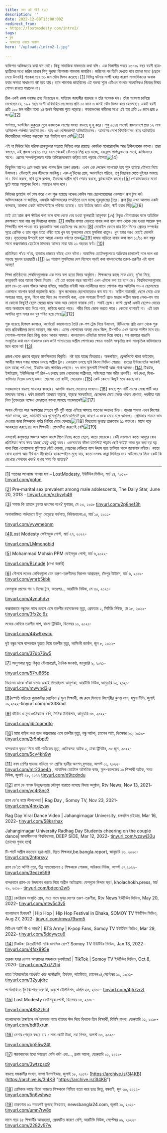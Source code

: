 ```yaml
---
title: কেন এই বই? (৩)
description: ''
date: 2022-12-08T13:00:00Z
redirect_from:
- https://lostmodesty.com/intro2/
tags:
- ব্লগ
- আকাশের ওপারে আকাশ
hero: "/uploads/intro2-1.jpg"

---
```

ব্যক্তিগত অভিজ্ঞতার কথা বাদ দেই। কিছু সামাজিক বাস্তবতার কথা বলি। এক বিভাগীয় শহরে ১৬-১৯ বছর বয়সী ছাত্র-ছাত্রীদের মধ্যে জরিপ চালান শিশু সুরক্ষা বিশেষজ্ঞ শাবনাজ জাহরিন। জরিপের পর তিনি দেখতে পান তাদের মধ্যে (ছেলে মেয়ে উভয়ই) শতকরা প্রায় ৬০ জন যৌন মিলন করেছে।[\[1\]](#_ftn1) বিভিন্ন ঘটনার সাক্ষী হবার কারণে সাংবাদিকদের অবাক হবার ক্ষমতা সাধারণত নষ্ট হয়ে যায়। তবে শাবনাজ জাহরিনের এই বক্তব্য শুনে এটিএন বাংলার সাংবাদিকও নিজের বিস্ময় গোপন রাখতে পারলেন না।

ঠিক একই রকম ভয়ঙ্কর তথ্য দিয়েছেন ড. সাইয়েদ জাহাঙ্গীর হায়দার ও তাঁর গবেষক দল। তাঁরা গবেষণা চালিয়ে দেখেছেন যে, ১৯+ বছর বয়সী অবিবাহিত ছেলেদের প্রতি ১০ জনে ৬ জনই যৌন মিলন করে ফেলেছে। একই বয়সী প্রতি ১০০ জন নারীর মধ্যে ২৪ জনই বিছানায় শুয়ে পড়েছে। শহরাঞ্চলের নারীদের মধ্যে এই হার প্রতি ১০ জনে প্রায় ৫ জন![\[2\]](#_ftn2)

গর্ভপাত, ডাস্টবিনে কুকুরের মুখে নবজাতক লাশের সংখ্যা বাড়ছে হু হু করে। শুধু ২০১৪ সালেই বাংলাদেশে প্রায় ১২ লাখ অনিরাপদ গর্ভপাত করানো হয়। আর এর বেশিরভাগই অবিবাহিতদের। আমাদের দেশে বিবাহিতদের চেয়ে অবিবাহিত কিশোরীদের গর্ভপাত করানোর হার পঁয়ত্রিশ ভাগ বেশি![\[3\]](#_ftn3)

এই গা শিউরে উঠা পরিসংখ্যানগুলোর সত্যতা নিশ্চিত করে রয়েছে একাধিক মনোরোগবিদ আর চিকিৎসকের বক্তব্য। তারা বলছেন, এই প্রজন্ম ১৫/১৬ বছর বয়স থেকেই যৌনতায় লিপ্ত হয়ে যাচ্ছে, বয়ফ্রেন্ড গার্লফ্রেন্ডদের সাথে, কাজিনদের সাথে। প্রেমের সম্পর্কগুলোতে আজ অবিচ্ছেদ্যভাবে জড়িত হয়ে পড়ছে যৌনতা![\[4\]](#_ftn4)

কিছুদিন আগেও প্রেম করার জন্য পাগল ছিল তরুণ প্রজন্ম। এখন এক লেভেল আপডেট হয়ে শুরু হয়েছে যৌনতা নিয়ে উন্মাদনা। যৌনতাই যেন জীবনের সবকিছু। এক-দু’দিনের প্রেম, অনলাইনে পরিচয়, তবু বিছানায় যেতে দুইবার ভাবছে না। যিনা করছে, ছবি তুলে রাখছে, ইনবক্সে অশ্লীল ছবি শেয়ার করছে, ব্ল্যাকমেইল করছে।[\[5\]](#_ftn5) পোকামাকড়ের মতো ছুটে যাচ্ছে আগুনের দিকে। মরছেও দলে দলে।

লিটনের ফ্ল্যাটের পর্ব শেষ করে এখন শুরু হয়েছে লঞ্চের কেবিন আর ছেলেমেয়েদের একসাথে গ্রুপ ট্যুর পর্ব। অভিভাবককে না জানিয়ে, এমনকি অভিভাবকের সম্মতিতে চলে যাচ্ছে দূরদূরান্তের ট্যুরে। গ্রুপ ট্যুর এখন আলাদা একটা কালচার, আলাদা একটা লাইফস্টাইলে পরিণত হয়েছে। হয়ে উঠেছে জাতে ওঠার, স্মার্ট হবার সিঁড়ি![\[6\]](#_ftn6)

তাই তো আজ গ্রুপ স্টাডির কথা বলে বাসা থেকে বের হওয়া স্কুলছাত্রী আনুশকা (১৭) বিকৃত যৌনাচারের ফলে অতিরিক্ত রক্তক্ষরণে মারা যায় বন্ধু দিহানের বাসায়।[\[7\]](#_ftn7) বান্ধবীর বাসায় বেড়াতে যাবার কথা বলে বাসা থেকে বের হওয়া আরেক স্কুল শিক্ষার্থীর লাশ পাওয়া যায় কুয়াকাটার সস্তা হোটেলের বদ্ধ রুমে।[\[8\]](#_ftn8) মোবাইল ফোনে মাত্র তিন দিনের প্রেমের সম্পর্কের সূত্রে প্রেমিক ও তার বন্ধুর হাতে ধর্ষিত হয়ে খুন হয় ফুলতলার মেয়ে মুসলিমা খাতুন। খুন হবার পরও রেহাই মেলেনি তার। মৃতদেহের উপরেই চলে আরো একবার ধর্ষণের তাণ্ডব![\[9\]](#_ftn9) মামার বাড়িতে যাবার কথা বলে ১০/১১ জন বন্ধুর সাথে কক্সবাজারে হোটেলে মাদকের আসরে মারা যায় ২১ বছরের স্বর্ণা।[\[10\]](#_ftn10)

প্রতিনিয়ত শ’য়ে শ’য়ে, হাজারে হাজারে ঘটছে এমন ঘটনা। আবাসিক হোটেলগুলোতে অভিযান চালালেই দলে দলে ধরা পড়ছে স্কুলের ছাত্রছাত্রী।[\[11\]](#_ftn11) ৯০ শতাংশ মুসলিমের দেশ হিসেবে বড়াই করা বাংলাদেশের তরুণ-তরুণীর এই হলো অবস্থা!

শিক্ষা প্রতিষ্ঠানের শেষদিনগুলোকে এক সময় বলা হতো বিদায় অনুষ্ঠান। শিক্ষকদের কাছে মাফ চেয়ে, দু’আ নিয়ে, কান্নাকাটি করে আমরা বিদায় নিতাম। এই তো কয়েক বছর আগেই! এখন এটাকে বলা হয় র‍্যাগ ডে। বিশ্ববিদ্যালয়গুলোর র‍্যাগ ডে-তে এখন গাঁজার আসর বসিয়ে, ভারতীয় বাইজী আর নর্তকীদের মতো পোশাক পরে আইটেম সং-এ ছেলেমেয়ে একসাথে নাচগান করে! জড়াজড়ি করে। স্কুল কলেজের ছেলেমেয়েরাও কম যায় না। অশ্লীল নাচানাচি, ছেলে মেয়ে একে অপরের গায়ে, বুকে, হিপে হাত দিয়ে রঙ মাখামাখি করা, একে অপরের টিশার্টে প্রচণ্ড মাত্রার অশ্লীল মন্তব্য লেখা–বাদ যায় না কোনো কিছুই! ছেলে মেয়ের মাঝে আজ আর কোনো ফারাক নেই। সবাই ফ্রেন্ড। জাস্ট ফ্রেন্ড! একটা ছেলেও মেয়ের গায়ে অনায়াসে হাত দিতে পারে, জড়িয়ে ধরতে পারে। শরীর নিয়ে জোক করতে পারে। কোনো ব্যাপারই না। এই চরম অপবিত্র যুগে সবার মন খুব পবিত্র হয়ে গেছে![\[12\]](#_ftn12)

শুরু হয়েছে হিপহপ কালচার, কর্পোরেট কারখানাতে তৈরি কে-পপ ট্রেন্ড নিয়ে উন্মাদনা, বিটিএসের প্রতি ক্রাশ থেকে শুরু করে প্রতিবন্ধীদের মতো আচরণ, নাচ গান। এদের পোশাকের অবস্থা দেখে জিন্স, টি-শার্টও এখন অনেক শালীন মনে হয়। পোশাক-আশাক নিয়ে কিছু বলাও আবার সমস্যা। কালচাড়াল এলিটেরা মামলা দিয়ে বসবে। সব ব্যাপারে বাঙালি সংস্কৃতির কথা মনে থাকলেও কেন জানি পাশ্চাত্যের অশ্লীল পোশাকের ক্ষেত্রে বাঙালি সংস্কৃতির কথা সাংস্কৃতিক জমিদারদের মনে থাকে না! [\[13\]](#_ftn13)

প্রজন্ম থেকে প্রজন্মে বাড়ছে মানসিকতার বিকৃতি। নষ্ট হয়ে যাচ্ছে ফিতরাত। অনলাইনে, ফ্রেন্ডলিস্টে থাকা ভাইবোন, আত্মীয় স্বজন সবার সামনে চলছে অশ্লীল ট্রল। দেদারসে চলছে ছবি কিংবা ভিডিও শেয়ার। রাতের ইন্টারনেটের অর্ধেকই চলে যাচ্ছে পর্ন দেখা, টিকটক আর পাবজির পেছনে। ৭৭ ভাগ স্কুলগামী শিক্ষার্থী আজ পর্নে আসক্ত।[\[14\]](#_ftn14) টিকটক, ইন্সটাগ্রাম, ইউটিউবের শর্ট রিল-এ চলছে চরম লেভেলের অশ্লীলতা, সহিংসতা আর শরীর প্রদর্শনী। পর্ন দেখা, যিনা-ব্যভিচার নিয়েও চলছে মজা। ছেলেরা তো বটেই, মেয়েরাও।[\[15\]](#_ftn15) কেউ কোনো কিছুই মনে করছে না।

ভয়ঙ্করভাবে বাড়ছে মাদকের ব্যবহার। আসক্তি বাড়ছে মেয়েদের মধ্যেও।[\[16\]](#_ftn16) বসছে পুল পার্টি নামের সেক্স পার্টি আর মাদকের আসর। ধর্ষণ মহামারি আকারে বাড়ছে, বাড়ছে সমকামিতা, ছেলেদের মেয়ে সেজে থাকার প্রবণতা, পরকীয়া আর লিভ টুগেদারের পক্ষেও জোরালো বক্তব্য আসছে মাঝেমাঝেই![\[17\]](#_ftn17)

অবাধ যৌনতা আর অবক্ষয়ের পেছনে গুটি গুটি পায়ে এগিয়ে আসছে পতনের অন্যান্য চিহ্ন। পাড়ায় পাড়ায় এখন কিশোর গ্যাং! মাদক, অস্ত্র, মারামারি আর খুনোখুনির প্রতিযোগিতা! তুচ্ছ কারণে এ ওকে মেরে চলে আসছে। প্রেমিকার সামনে ভাব নেওয়ার জন্য শিক্ষককে পর্যন্ত পিটিয়ে মেরে ফেলছে![\[18\]](#_ftn18) বিষণ্ণতায় ভুগছে তারুণ্যের ৬১ শতাংশ। মাসে গড়ে আত্মহত্যা করছে ৪৫ জন শিক্ষার্থী। প্রেমঘটিত কারণেই বেশি![\[19\]](#_ftn19)

এভাবেই কলুষতার অজগর আস্তে আস্তে গিলে নিচ্ছে কতো ছেলে, কতো মেয়েকে। বেনী দোলানো কতো আদুরে বোন প্রতিনিয়ত ক্ষয়ে ক্ষয়ে যাচ্ছে একটু একটু করে। একসময়ের ভীষণ ডানপিটে পাড়ার ছোট ভাইটা আজ বুক ভরা বড় বড় ব্যথা নিয়ে এলোমেলো ফুটপাতে হেঁটে বেড়ায়, পেছনের বেঞ্চিতে বসে উদাস হয়ে তাকিয়ে থাকে জানালার বাইরে। কতো বোবা হতাশা আর দীর্ঘশ্বাস কীবোর্ডের ব্যাকস্পেইসে মুছে যায়, কতো দলবদ্ধ কান্না ভিজিয়ে দেয় স্মার্টফোনের স্ক্রিন–কেউ কি রেখেছে সেসবের খবর? রাখার সময় কি হয়েছে?

***

[\[1\]](#_ftnref1) পতনের আওয়াজ পাওয়া যায় – LostModesty, ইউটিউব ভিডিও, মার্চ ১৪, ২০১৯- [tinyurl.com/poton](https://tinyurl.com/poton)

[\[2\]](#_ftnref2) Pre-marital sex prevalent among male adolescents, The Daily Star, June 20, 2013 - [tinyurl.com/yzbyyh46](https://tinyurl.com/yzbyyh46)

[\[3\]](#_ftnref3) সমাজ কি তাহলে চূড়ান্ত ধ্বংসের পথে? যুগান্তর, মে ২৩, ২০১৮ [tinyurl.com/2p8nef3h](https://tinyurl.com/2p8nef3h)

অনাকাঙ্ক্ষিত গর্ভধারণে দ্বিগুণ বেড়েছে গর্ভপাত, নিউজবাংলা২৪, মার্চ ১৫, ২০২১-

[tinyurl.com/yvwmebnm](https://tinyurl.com/yvwmebnm)

[\[4\]](#_ftnref4)Lost Modesty ফেইসবুক পোস্ট, মার্চ ২৭, ২০২২-

[tinyurl.com/LMmonobid](https://tinyurl.com/LMmonobid)

[\[5\]](#_ftnref5) Mohammad Mohsin PPM ফেইসবুক পোস্ট, মার্চ ৬,২০২২-

[tinyurl.com/BLnude](https://tinyurl.com/BLnude) (দেখা জরুরি)

[\[6\]](#_ftnref6) নৌপথে লঞ্চের কেবিনগুলো যেন তরুণ-তরুণীদের নিরাপদ আশ্রয়স্থল, চাঁদপুর টাইমস, মার্চ ৬, ২০১৯- [tinyurl.com/ymrb5kbk](https://tinyurl.com/ymrb5kbk)

ফেসবুকে প্রেমের পর ৭ দিনের ট্যুর, অতঃপর.., আরটিভি নিউজ, মে ৩০, ২০২১-

[tinyurl.com/4ynuhdvr](https://tinyurl.com/4ynuhdvr)

কক্সবাজারে বন্ধুদের সাথে ভ্রমণে এসে তরুণীর রহস্যজনক মৃত্যু, গ্রেফতার ২, সিটিজি নিউজ, মে ১৮, ২০২২- [tinyurl.com/3fx2cj6z](https://tinyurl.com/3fx2cj6z)

লঞ্চের কেবিনে তরুণীর লাশ, বাংলা ট্রিবিউন, ডিসেম্বর ১০, ২০২১-

[tinyurl.com/44w9xwcu](https://tinyurl.com/44w9xwcu)

দুই বন্ধুর সঙ্গে বান্দরবনে ঘুরতে গিয়ে তরুণীর মৃত্যু, নরসিংদী জার্নাল, জুন ৮, ২০২২-

[tinyurl.com/37ub76w5](https://tinyurl.com/37ub76w5)

[\[7\]](#_ftnref7) আনুশকার মৃত্যু বিকৃত যৌনাচারেই, দৈনিক জনকণ্ঠ, জানুয়ারি ৯, ২০২১-

[tinyurl.com/57ru865p](https://tinyurl.com/57ru865p)

দিহানের ডাকে ফাঁকা বাসায় একাই গিয়েছিলো আনুশকা, আরটিভি নিউজ, জানুয়ারি ১২, ২০২১- [tinyurl.com/mwvnd3ju](https://tinyurl.com/mwvnd3ju)

[\[8\]](#_ftnref8)দম্পতি পরিচয়ে কুয়াকাটার হোটেলে ৪ স্কুল শিক্ষার্থী, বন্ধ রুমে মিললো কিশোরীর ঝুলন্ত লাশ, যমুনা টিভি, জুলাই ১৯,২০২২-tinyurl.com/mr338rad

[\[9\]](#_ftnref9) জীবিত ও মৃত প্রেমিকাকে ধর্ষণ, দৈনিক ইনকিলাব, জানুয়ারি ৩০, ২০২২-

[tinyurl.com/jibitoomrito](https://tinyurl.com/jibitoomrito)

[\[10\]](#_ftnref10) মামা বাড়ির কথা বলে কক্সবাজার এসে তরুণীর মৃত্যু, বন্ধু আটক, চ্যানেল আই, ডিসেম্বর ২৩, ২০১৯- [tinyurl.com/2r5nbpt9](https://tinyurl.com/2r5nbpt9)

বান্দরবানে ঘুরতে গিয়ে নারী পর্যটকের মৃত্যু, প্রেমিকসহ আটক ২, ঢাকা ট্রিবিউন, ০৮ জুন, ২০২২- [tinyurl.com/5cv4kh9w](https://tinyurl.com/5cv4kh9w)

[\[11\]](#_ftnref11) নবম শ্রেণির ছাত্রের বাড়িতে ৭ম শ্রেণির ছাত্রীর অনশন,যুগান্তর, আগস্ট ০১, ২০২২- [tinyurl.com/mr23be4h](https://tinyurl.com/mr23be4h) , আবাসিক হোটেলে অনৈতিক কাজ, স্কুল-কলেজের ১০ শিক্ষার্থী আটক, সময় নিউজ, জুলাই ২৮, ২০২২ [tinyurl.com/d9tcdndu](https://tinyurl.com/d9tcdndu)

[\[12\]](#_ftnref12) র‍্যাগ ডে নামক উচ্ছৃঙ্খলতায় জৌলুশ হারাতে বসেছে বিদায় অনুষ্ঠান, Rtv News, Nov 13, 2021- [tinyurl.com/yc4r8nc3](https://tinyurl.com/yc4r8nc3)

র‍্যাগ ডে'র নামে লীলাখেলা! | Rag Day , Somoy TV, Nov 23, 2021- [tinyurl.com/4mxjzyav](https://tinyurl.com/4mxjzyav)

Rag Day Viral Dance Video | Jahangirnagar University, চলনবিল রাইডার, Mar 16, 2022- [tinyurl.com/58ksrhax](https://tinyurl.com/58ksrhax)

Jahangirnagar University Radhag Day Students cheering on the couple dance\] জাহাঙ্গীরনগর বিশ্ববিদ্যালয়, DEEP SIDE, Mar 12, 2022- [tinyurl.com/yzawj33u](https://tinyurl.com/yzawj33u) (চোখের গুনাহ হবে)

টি-শার্টে অশ্লীল মন্তব্যের ছড়া-ছড়ি, বিব্রত শিক্ষকরা,be.bangla.report, জানুয়ারি ১৬, ২০২০- [tinyurl.com/2ntprsyv](https://tinyurl.com/2ntprsyv)

র‌্যাগ ডে’তে অশিষ্ট নৃত্য, তীব্র সমালোচনায় ৫ শিক্ষককে শোকজ, অধিকার নিউজ, আগস্ট ০৭,২০২২- [tinyurl.com/3ecze599](https://tinyurl.com/3ecze599)

বান্দরবানে র‌্যাগ-ডে উদযাপন করতে গিয়ে অশ্লীল অটোগ্রাফ: ফেসবুকে নিন্দার ঝড়!, kholachokh.press, মার্চ ২৯, ২০১৮- [tinyurl.com/bdecn2w5](https://tinyurl.com/bdecn2w5)

[\[13\]](#_ftnref13) কোরিয়ান সংস্কৃতি প্রেম, নাচে গানে মুখর দেশের তরুণ-তরুণীরা, Rtv News ইউটিউব ভিডিও, May 20, 2022- [tinyurl.com/mtw5c3v5](https://tinyurl.com/mtw5c3v5)

বাংলাদেশে হিপহপ? | Hip Hop | Hip Hop Festival in Dhaka, SOMOY TV ইউটিউব ভিডিও, Aug 27, 2022- [tinyurl.com/mwu79wm5](https://tinyurl.com/mwu79wm5)

বিটিএস আর্মি কী ও কারা? | BTS Army | K-pop Fans, Somoy TV ইউটিউব ভিডিও, Mar 29, 2022- [tinyurl.com/5ddywcu6](https://tinyurl.com/5ddywcu6)

[\[14\]](#_ftnref14) টিকটক: ক্রিয়েটিভিটি নাকি মানসিক রোগ? Somoy TV ইউটিউব ভিডিও, Jan 13, 2022- [tinyurl.com/4fsx895e](https://tinyurl.com/4fsx895e)

তারকা হবার নেশায় অপরাধের অন্ধকারে ডুবসাঁতার! | TikTok | Somoy TV ইউটিউব ভিডিও, Oct 8, 2020- [tinyurl.com/3xj72fjd](https://tinyurl.com/3xj72fjd)

রাতে ইন্টারনেটের অর্ধেকই খরচ পর্নোগ্রাফি, টিকটক, লাইকিতে, চ্যানেল২৪,সেপ্টেম্বর ১৩, ২০২১- [tinyurl.com/32yujdrc](https://tinyurl.com/32yujdrc)

পর্নোগ্রাফিতে বুঁদ কিশোর-তরুণরা, একুশে টেলিভিশন, এপ্রিল ২৬, ২০১৮- [tinyurl.com/4j57zrzt](https://tinyurl.com/4j57zrzt)

[\[15\]](#_ftnref15) Lost Modesty ফেইসবুক পোস্ট, ডিসেম্বর ১৬, ২০১৮-

[tinyurl.com/4852zhct](https://tinyurl.com/4852zhct)

বাংলাদেশের টাঙ্গাইলে পর্ন তারকার নামে বইয়ের স্টল দিয়ে বিপাকে তিন শিক্ষার্থী, বিবিসি বাংলা, ফেব্রুয়ারি ২১, ২০১৮- [tinyurl.com/bdf9xrun](https://tinyurl.com/bdf9xrun)

[\[16\]](#_ftnref16) নেশার পেছনে বছরে ব্যয় ১ লাখ কোটি টাকা, নয়া দিগন্ত, আগস্ট ৩০, ২০২০-

[tinyurl.com/bp55w24t](https://tinyurl.com/bp55w24t)

[\[17\]](#_ftnref17) স্মরণকালের মধ্যে সবচেয়ে বেশি ধর্ষণ এবং..., প্রথম আলো, ফেব্রুয়ারি ০২, ২০২০-

[tinyurl.com/3wtzpsx9](https://tinyurl.com/3wtzpsx9)

বাড়ছে সমকামীর সংখ্যা, বাংলা ইনসাইডার, জুলাই ১৮, ২০১৭- [https://archive.is/3I4KB](https://archive.is/3I4KB "https://archive.is/3I4KB")

[\[18\]](#_ftnref18) প্রেমিকার কাছে হিরো সাজতে শিক্ষককে পিটিয়ে হত্যা করে ছাত্র জিতু, বঙ্গবাণী, জুন ৩০, ২০২২- [tinyurl.com/5n6vshwe](https://tinyurl.com/5n6vshwe)

[\[19\]](#_ftnref19) তারুণ্যের ৬১ শতাংশই ভুগছে বিষণ্নতায়, newsbangla24.com, জুলাই ১০, ২০২১-[tinyurl.com/umn7rw8x](https://tinyurl.com/umn7rw8x)

মাসে গড়ে ৪৫ শিক্ষার্থীর আত্মহত্যা, প্রেমঘটিত কারণে বেশি, আরটিভি নিউজ, সেপ্টেম্বর ০৯, ২০২২- [tinyurl.com/2282v97w](https://tinyurl.com/2282v97w)